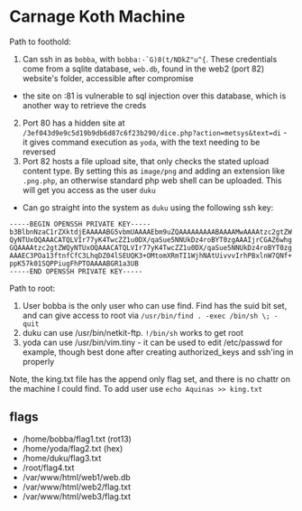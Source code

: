 # Carnage Koth Machine

Path to foothold:

1. Can ssh in as `bobba`, with ``bobba:-`G)8(t/NDkZ"u^{``. These credentials come from a sqlite database, `web.db`, found in the web2 (port 82) website's folder, accessible after compromise
  - the site on :81 is vulnerable to sql injection over this database, which is another way to retrieve the creds
2. Port 80 has a hidden site at `/3ef043d9e9c5d19b9db6d87c6f23b290/dice.php?action=metsys&text=di` - it gives command execution as `yoda`, with the text needing to be reversed
3. Port 82 hosts a file upload site, that only checks the stated upload content type. By setting this as `image/png` and adding an extension like `.png.php`, an otherwise standard php web shell can be uploaded. This will get you access as the user `duku`
  - Can go straight into the system as `duku` using the following ssh key:

```
-----BEGIN OPENSSH PRIVATE KEY-----
b3BlbnNzaC1rZXktdjEAAAAABG5vbmUAAAAEbm9uZQAAAAAAAAABAAAAMwAAAAtzc2gtZW
QyNTUxOQAAACATQLVIr77yK4TwcZZ1u0DX/qaSue5NNUkDz4roBYT0zgAAAIjrCGAZ6whg
GQAAAAtzc2gtZWQyNTUxOQAAACATQLVIr77yK4TwcZZ1u0DX/qaSue5NNUkDz4roBYT0zg
AAAEC3POa13ftnfCfC3LhqDZ04lSEUQK3+OMtomXRmTI1WjhNAtUivvvIrhPBxlnW7QNf+
ppK57k01SQPPiugFhPTOAAAABGR1a3UB
-----END OPENSSH PRIVATE KEY-----
```

Path to root:

1. User bobba is the only user who can use find. Find has the suid bit set, and can give access to root via `/usr/bin/find . -exec /bin/sh \; -quit`
2. duku can use /usr/bin/netkit-ftp. `!/bin/sh` works to get root
3. yoda can use /usr/bin/vim.tiny - it can be used to edit /etc/passwd for example, though best done after creating authorized_keys and ssh'ing in properly

Note, the king.txt file has the append only flag set, and there is no chattr on the machine I could find. To add user use `echo Aquinas >> king.txt`

## flags

- /home/bobba/flag1.txt (rot13)
- /home/yoda/flag2.txt (hex)
- /home/duku/flag3.txt
- /root/flag4.txt
- /var/www/html/web1/web.db
- /var/www/html/web2/flag.txt
- /var/www/html/web3/flag.txt
